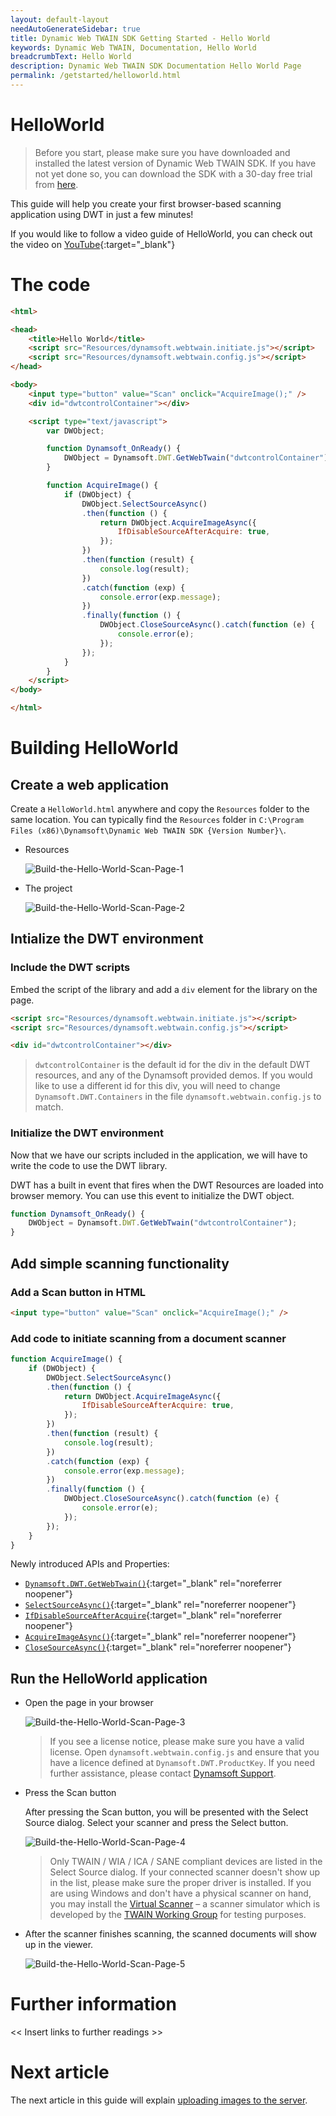 ```yaml
---
layout: default-layout
needAutoGenerateSidebar: true
title: Dynamic Web TWAIN SDK Getting Started - Hello World
keywords: Dynamic Web TWAIN, Documentation, Hello World
breadcrumbText: Hello World
description: Dynamic Web TWAIN SDK Documentation Hello World Page
permalink: /getstarted/helloworld.html
---
```


# HelloWorld

> Before you start, please make sure you have downloaded and installed the latest version of Dynamic Web TWAIN SDK. If you have not yet done so, you can download the SDK with a 30-day free trial from [here](https://www.dynamsoft.com/Downloads/WebTWAIN_Download.aspx).

This guide will help you create your first browser-based scanning application using DWT in just a few minutes! 

If you would like to follow a video guide of HelloWorld, you can check out the video on [YouTube](https://www.youtube.com/watch?v=qShti9aVfLU){:target="_blank"}

# The code

<!-- ## Review the code

At this point, our HelloWorld code should look like this: -->

```html
<html>

<head>
    <title>Hello World</title>
    <script src="Resources/dynamsoft.webtwain.initiate.js"></script>
    <script src="Resources/dynamsoft.webtwain.config.js"></script>
</head>

<body>
    <input type="button" value="Scan" onclick="AcquireImage();" />
    <div id="dwtcontrolContainer"></div>

    <script type="text/javascript">
        var DWObject;

        function Dynamsoft_OnReady() {
            DWObject = Dynamsoft.DWT.GetWebTwain("dwtcontrolContainer");
        }

        function AcquireImage() {
            if (DWObject) {
                DWObject.SelectSourceAsync()
                .then(function () {
                    return DWObject.AcquireImageAsync({
                        IfDisableSourceAfterAcquire: true,
                    });
                })
                .then(function (result) {
                    console.log(result);
                })
                .catch(function (exp) {
                    console.error(exp.message);
                })
                .finally(function () {
                    DWObject.CloseSourceAsync().catch(function (e) {
                        console.error(e);
                    });
                });
            }
        }
    </script>
</body>

</html>
```

# Building HelloWorld

## Create a web application

Create a `HelloWorld.html` anywhere and copy the `Resources` folder to the same location. You can typically find the `Resources` folder in `C:\Program Files (x86)\Dynamsoft\Dynamic Web TWAIN SDK {Version Number}\`.

* Resources

  ![Build-the-Hello-World-Scan-Page-1]({{site.assets}}imgs/Build-the-Hello-World-Scan-Page-1.png)  <!-- TODO: Update screenshot for v18 SDK -->


* The project

  ![Build-the-Hello-World-Scan-Page-2]({{site.assets}}imgs/Build-the-Hello-World-Scan-Page-2.png)


## Intialize the DWT environment

### Include the DWT scripts

Embed the script of the library and add a `div` element for the library on the page.

```html
<script src="Resources/dynamsoft.webtwain.initiate.js"></script>
<script src="Resources/dynamsoft.webtwain.config.js"></script>
```

```html
<div id="dwtcontrolContainer"></div>
```

> `dwtcontrolContainer` is the default id for the div in the default DWT resources, and any of the Dynamsoft provided demos. If you would like to use a different id for this div, you will need to change `Dynamsoft.DWT.Containers` in the file `dynamsoft.webtwain.config.js` to match.

### Initialize the DWT environment

Now that we have our scripts included in the application, we will have to write the code to use the DWT library.

DWT has a built in event that fires when the DWT Resources are loaded into browser memory. You can use this event to initialize the DWT object.

```js
function Dynamsoft_OnReady() {
    DWObject = Dynamsoft.DWT.GetWebTwain("dwtcontrolContainer");
}
```

## Add simple scanning functionality

### Add a Scan button in HTML

```html
<input type="button" value="Scan" onclick="AcquireImage();" />
```

### Add code to initiate scanning from a document scanner


```js
function AcquireImage() {
    if (DWObject) {
        DWObject.SelectSourceAsync()
        .then(function () {
            return DWObject.AcquireImageAsync({
                IfDisableSourceAfterAcquire: true,
            });
        })
        .then(function (result) {
            console.log(result);
        })
        .catch(function (exp) {
            console.error(exp.message);
        })
        .finally(function () {
            DWObject.CloseSourceAsync().catch(function (e) {
                console.error(e);
            });
        });
    }
}
```
    
Newly introduced APIs and Properties:

- [`Dynamsoft.DWT.GetWebTwain()`]({{site.info}}api/Dynamsoft_WebTwainEnv.html#getwebtwain){:target="_blank" rel="noreferrer noopener"}
- [`SelectSourceAsync()`]({{site.info}}api/WebTwain_Acquire.html#selectsourceasync){:target="_blank" rel="noreferrer noopener"}
- [`IfDisableSourceAfterAcquire`]({{site.info}}api/WebTwain_Acquire.html#ifdisablesourceafteracquire){:target="_blank" rel="noreferrer noopener"}
- [`AcquireImageAsync()`]({{site.info}}api/WebTwain_Acquire.html#acquireimageasync){:target="_blank" rel="noreferrer noopener"}
- [`CloseSourceAsync()`]({{site.info}}api/WebTwain_Acquire.html#closesourceasync){:target="_blank" rel="noreferrer noopener"}

## Run the HelloWorld application

* Open the page in your browser

  ![Build-the-Hello-World-Scan-Page-3]({{site.assets}}imgs/Build-the-Hello-World-Scan-Page-3.png)

  > If you see a license notice, please make sure you have a valid license. Open `dynamsoft.webtwain.config.js` and ensure  that you have a licence defined at `Dynamsoft.DWT.ProductKey`. If you need further assistance, please contact [Dynamsoft Support]({{site.about}}getsupport.html).

* Press the Scan button

  After pressing the Scan button, you will be presented with the Select Source dialog. Select your scanner and press the Select button.

  ![Build-the-Hello-World-Scan-Page-4]({{site.assets}}imgs/Build-the-Hello-World-Scan-Page-4.png)

  > Only TWAIN / WIA / ICA / SANE compliant devices are listed in the Select Source dialog. If your connected scanner doesn't show up in the list, please make sure the proper driver is installed. If you are using Windows and don't have a physical scanner on hand, you may install the [Virtual Scanner](https://www.dynamsoft.com/web-twain/docs/faq/download-virtual-scanner-for-testing.html) – a scanner simulator which is developed by the [TWAIN Working Group](https://www.twain.org/) for testing purposes.

<!-- * Scanner UI -->

* After the scanner finishes scanning, the scanned documents will show up in the viewer.

  ![Build-the-Hello-World-Scan-Page-5]({{site.assets}}imgs/Build-the-Hello-World-Scan-Page-5.png)

# Further information

<!-- TODO -->
<< Insert links to further readings >>

# Next article

The next article in this guide will explain [uploading images to the server]({{site.getstarted}}uploading.html).